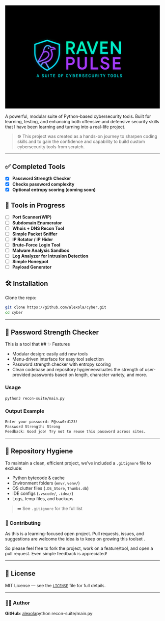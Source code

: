 ![alt text](logo.png)


A powerful, modular suite of Python-based cybersecurity tools. Built for learning, testing, and enhancing both offensive and defensive security skills that I have been learning and turning into a real-life project.


> ⚙️ This project was created as a hands-on journey to sharpen coding skills and to gain the confidence and capability to build custom cybersecurity tools from scratch.

---

## ✅ Completed Tools
  - [x] **Password Strength Checker**
  - [x] **Checks password complexity**
  - [x] **Optional entropy scoring (coming soon)**

## 🚧 Tools in Progress
- [ ] **Port Scanner(WIP)**
- [ ] **Subdomain Enumerator**
- [ ] **Whois + DNS Recon Tool**
- [ ] **Simple Packet Sniffer**
- [ ] **IP Rotator / IP Hider**
- [ ] **Brute-Force Login Tool**
- [ ] **Malware Analysis Sandbox**
- [ ] **Log Analyzer for Intrusion Detection**
- [ ] **Simple Honeypot**
- [ ] **Payload Generator**

## 🛠️ Installation

Clone the repo:

```bash
git clone https://github.com/alexola/cyber.git
cd cyber
```
---

## 🔐 Password Strength Checker

This is a tool that ## ✨ Features

- Modular design: easily add new tools
- Menu-driven interface for easy tool selection
- Password strength checker with entropy scoring
- Clean codebase and repository hygieneevaluates the strength of user-provided passwords based on length, character variety, and more.

### Usage

```bash
python3 recon-suite/main.py
```
### Output Example

```
Enter your password: P@ssw0rd123!
Password Strength: Strong
Feedback: Good job! Try not to reuse this password across sites.
```

---

## 🧼 Repository Hygiene

To maintain a clean, efficient project, we’ve included a `.gitignore` file to exclude:

- Python bytecode & cache  
- Environment folders (`env/`, `venv/`)  
- OS clutter files (`.DS_Store`, `Thumbs.db`)  
- IDE configs (`.vscode/`, `.idea/`)  
- Logs, temp files, and backups  

> ➡️ See `.gitignore` for the full list

### 🤝 Contributing

As this is a learning-focused open project. Pull requests, issues, and suggestions are welcome the idea is to keep on growing this toolset .

So please feel free to fork the project, work on a feature/tool, and open a pull request. Even simple feedback is appreciated!

---

## 📜 License

MIT License — see the [`LICENSE`](LICENSE) file for full details.

---

### 👩‍💻 Author

**GitHub**: [alexola](https://github.com/alexola)python recon-suite/main.py